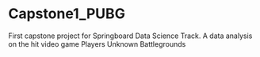 # Capstone1_PUBG
First capstone project for Springboard Data Science Track. A data analysis on the hit video game Players Unknown Battlegrounds
